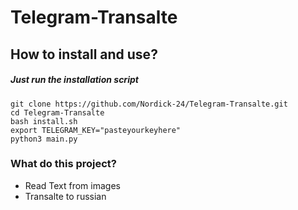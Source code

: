 # Telegram-Transalte

## How to install and use?

##### Just run the installation script
```
git clone https://github.com/Nordick-24/Telegram-Transalte.git
cd Telegram-Transalte
bash install.sh
export TELEGRAM_KEY="pasteyourkeyhere"
python3 main.py
```

### What do this project?
- Read Text from images
- Transalte to russian

